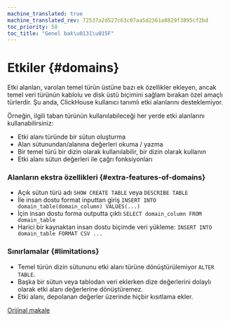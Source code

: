 ```yaml
---
machine_translated: true
machine_translated_rev: 72537a2d527c63c07aa5d2361a8829f3895cf2bd
toc_priority: 58
toc_title: "Genel bak\u0131\u015F"
---
```


# Etkiler {#domains}

Etki alanları, varolan temel türün üstüne bazı ek özellikler ekleyen, ancak temel veri türünün kablolu ve disk üstü biçimini sağlam bırakan özel amaçlı türlerdir. Şu anda, ClickHouse kullanıcı tanımlı etki alanlarını desteklemiyor.

Örneğin, ilgili taban türünün kullanılabileceği her yerde etki alanlarını kullanabilirsiniz:

-   Etki alanı türünde bir sütun oluşturma
-   Alan sütunundan/alanına değerleri okuma / yazma
-   Bir temel türü bir dizin olarak kullanılabilir, bir dizin olarak kullanın
-   Etki alanı sütun değerleri ile çağrı fonksiyonları

### Alanların ekstra özellikleri {#extra-features-of-domains}

-   Açık sütun türü adı `SHOW CREATE TABLE` veya `DESCRIBE TABLE`
-   İle insan dostu format inputtan giriş `INSERT INTO domain_table(domain_column) VALUES(...)`
-   İçin insan dostu forma outputta çıktı `SELECT domain_column FROM domain_table`
-   Harici bir kaynaktan insan dostu biçimde veri yükleme: `INSERT INTO domain_table FORMAT CSV ...`

### Sınırlamalar {#limitations}

-   Temel türün dizin sütununu etki alanı türüne dönüştürülemiyor `ALTER TABLE`.
-   Başka bir sütun veya tablodan veri eklerken dize değerlerini dolaylı olarak etki alanı değerlerine dönüştüremez.
-   Etki alanı, depolanan değerler üzerinde hiçbir kısıtlama ekler.

[Orijinal makale](https://clickhouse.tech/docs/en/data_types/domains/overview) <!--hide-->
